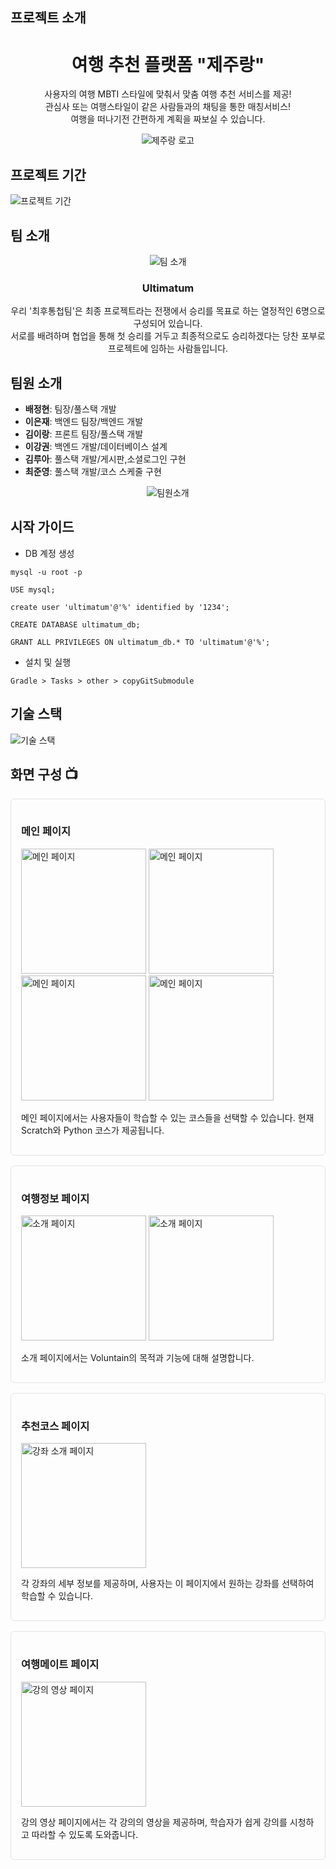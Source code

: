 <h2>프로젝트 소개</h2>

<h1 align="center">여행 추천 플랫폼 "제주랑"</h1>

<p align="center">
  사용자의 여행 MBTI 스타일에 맞춰서 맞춤 여행 추천 서비스를 제공! <br/>
  관심사 또는 여행스타일이 같은 사람들과의 채팅을 통한 매칭서비스! <br/>
  여행을 떠나기전 간편하게 계획을 짜보실 수 있습니다.<br/>
</p>

<p align="center">
  <img src="https://github.com/ProjectTeam-Ultimatum/springboot/assets/159854114/abb2b31c-fb62-44f7-a01f-bc10126bb07a" alt="제주랑 로고">
</p>


<h2>프로젝트 기간</h2>
<img src="https://ultimatum-project.s3.ap-northeast-2.amazonaws.com/%ED%94%84%EB%A1%9C%EC%A0%9D%ED%8A%B8+%EA%B8%B0%EA%B0%84.png" alt="프로젝트 기간">

<h2>팀 소개</h2>

<div align="center">
<img src="https://ultimatum-project.s3.ap-northeast-2.amazonaws.com/%EC%B5%9C%ED%9B%84%ED%86%B5%EC%B2%A9.png" alt="팀 소개">
  <h3><strong>Ultimatum</strong></h3>
  <p>우리 '최후통첩팀'은 최종 프로젝트라는 전쟁에서 승리를 목표로 하는 열정적인 6명으로 구성되어 있습니다. <br/>
서로를 배려하며 협업을 통해 첫 승리를 거두고 최종적으로도 승리하겠다는 당찬 포부로 프로젝트에 임하는 사람들입니다.</p>
</div>


<h2>팀원 소개</h2>
</div> 

* **배정현**: 팀장/풀스택 개발
* **이은재**: 백엔드 팀장/백엔드 개발
* **김이랑**: 프론트 팀장/풀스택 개발
* **이강권**: 백엔드 개발/데이터베이스 설계
* **김루아**: 풀스택 개발/게시판,소셜로그인 구현
* **최준영**: 풀스택 개발/코스 스케줄 구현

<div align="center">
<img src="https://ultimatum-project.s3.ap-northeast-2.amazonaws.com/%ED%8C%80%EC%9B%90%EC%86%8C%EA%B0%9C1.png" alt="팀원소개">
</div>

<h2>시작 가이드</h2>

- DB 계정 생성
```
mysql -u root -p
```
```
USE mysql;
```
```
create user 'ultimatum'@'%' identified by '1234';
```
```
CREATE DATABASE ultimatum_db;
```
```
GRANT ALL PRIVILEGES ON ultimatum_db.* TO 'ultimatum'@'%';
```
- 설치 및 실행
  
```
Gradle > Tasks > other > copyGitSubmodule
```

<h2>기술 스택</h2>
<img src="https://ultimatum-project.s3.ap-northeast-2.amazonaws.com/%EA%B8%B0%EC%88%A0%EC%8A%A4%ED%83%9D.png" alt="기술 스택">

## 화면 구성 📺

<div style="border: 1px solid #e1e4e8; border-radius: 6px; padding: 16px; margin-bottom: 16px;">
    <h3>메인 페이지</h3>
    <img src="https://ultimatum-project.s3.ap-northeast-2.amazonaws.com/%ED%99%88.png" alt="메인 페이지" style="width: 200px; ">
  <img src="https://ultimatum-project.s3.ap-northeast-2.amazonaws.com/%ED%99%882.png" alt="메인 페이지" style="width: 200px; ">
  <img src="https://ultimatum-project.s3.ap-northeast-2.amazonaws.com/%ED%99%883.png" alt="메인 페이지" style="width: 200px;">
  <img src="https://ultimatum-project.s3.ap-northeast-2.amazonaws.com/%ED%99%884.png" alt="메인 페이지" style="width: 200px; ">
    <p>메인 페이지에서는 사용자들이 학습할 수 있는 코스들을 선택할 수 있습니다. 현재 Scratch와 Python 코스가 제공됩니다.</p>
</div>

<div style="border: 1px solid #e1e4e8; border-radius: 6px; padding: 16px; margin-bottom: 16px;">
    <h3>여행정보 페이지</h3>
    <img src="https://ultimatum-project.s3.ap-northeast-2.amazonaws.com/%ED%8C%80%EC%9B%90%EC%86%8C%EA%B0%9C1.png" alt="소개 페이지" style="width: 200px; max-width: 200px;">
  <img src="https://ultimatum-project.s3.ap-northeast-2.amazonaws.com/%ED%8C%80%EC%9B%90%EC%86%8C%EA%B0%9C1.png" alt="소개 페이지" style="width: 200px; max-width: 200px;">
    <p>소개 페이지에서는 Voluntain의 목적과 기능에 대해 설명합니다.</p>
</div>

<div style="border: 1px solid #e1e4e8; border-radius: 6px; padding: 16px; margin-bottom: 16px;">
    <h3>추천코스 페이지</h3>
    <img src="https://ultimatum-project.s3.ap-northeast-2.amazonaws.com/%ED%8C%80%EC%9B%90%EC%86%8C%EA%B0%9C1.png" alt="강좌 소개 페이지" style="width: 200px; max-width: 200px;">
    <p>각 강좌의 세부 정보를 제공하며, 사용자는 이 페이지에서 원하는 강좌를 선택하여 학습할 수 있습니다.</p>
</div>


<div style="border: 1px solid #e1e4e8; border-radius: 6px; padding: 16px; margin-bottom: 16px;">
    <h3>여행메이트 페이지</h3>
    <img src="https://ultimatum-project.s3.ap-northeast-2.amazonaws.com/%ED%8C%80%EC%9B%90%EC%86%8C%EA%B0%9C1.png" alt="강의 영상 페이지" style="width: 200px; max-width: 200px;">
    <p>강의 영상 페이지에서는 각 강의의 영상을 제공하며, 학습자가 쉽게 강의를 시청하고 따라할 수 있도록 도와줍니다.</p>
</div>
